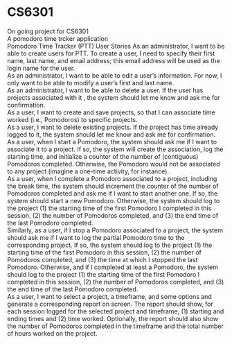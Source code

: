 # CS6301
On going project for CS6301  
A pomodoro time trcker application  
Pomodoro Time Tracker (PTT)
User Stories
As an administrator, I want to be able to create users for PTT. To create a user, I need to specify their first name, last name, and email address; this email address will be used as the login name for the user.  
As an administrator, I want to be able to edit a user’s information. For now, I only want to be able to modify a user’s first and last name.  
As an administrator, I want to be able to delete a user. If the user has projects associated with it , the system should let me know and ask me for confirmation.  
As a user, I want to create and save projects, so that I can associate time worked (i.e., Pomodoros) to specific projects.  
As a user, I want to delete existing projects. If the project has time already logged to it, the system should let me know and ask me for confirmation.  
As a user, when I start a Pomodoro, the system should ask me if I want to associate it to a project. If so, the system will create the association, log the starting time, and initialize a counter of the number of (contiguous) Pomodoros completed. Otherwise, the Pomodoro would not be associated to any project (imagine a one-time activity, for instance).  
As a user, when I complete a Pomodoro associated to a project, including the break time, the system should increment the counter of the number of Pomodoros completed and ask me if I want to start another one. If so, the system should start a new Pomodoro. Otherwise, the system should log to the project (1) the starting time of the first Pomodoro I completed in this session, (2) the number of Pomodoros completed, and (3) the end time of the last Pomodoro completed.  
Similarly, as a user, if I stop a Pomodoro associated to a project, the system should ask me if I want to log the partial Pomodoro time to the corresponding project. If so, the system should log to the project (1) the starting time of the first Pomodoro in this session, (2) the number of Pomodoros completed, and (3) the time at which I stopped the last Pomodoro. Otherwise, and if I completed at least a Pomodoro, the system should log to the project (1) the starting time of the first Pomodoro I completed in this session, (2) the number of Pomodoros completed, and (3) the end time of the last Pomodoro completed.    
As a user, I want to select a project, a timeframe, and some options and generate a corresponding report on screen. The report should show, for each session logged for the selected project and timeframe, (1) starting and ending times and (2) time worked. Optionally, the report should also show the number of Pomodoros completed in the timeframe and the total number of hours worked on the project.   
